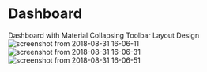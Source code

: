 # Dashboard
Dashboard with Material Collapsing Toolbar Layout Design
![screenshot from 2018-08-31 16-06-11](https://user-images.githubusercontent.com/37143795/44913930-4ca80680-ad4c-11e8-979d-ae98ba17588c.png)
![screenshot from 2018-08-31 16-06-31](https://user-images.githubusercontent.com/37143795/44914127-e8d20d80-ad4c-11e8-8819-bb42d4ef9f9b.png)
![screenshot from 2018-08-31 16-06-51](https://user-images.githubusercontent.com/37143795/44914152-fd160a80-ad4c-11e8-979e-0df4235b9347.png)
